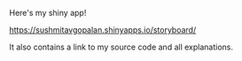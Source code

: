 Here's my shiny app! 

https://sushmitavgopalan.shinyapps.io/storyboard/

It also contains a link to my source code and all explanations. 
